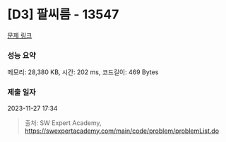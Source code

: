 # [D3] 팔씨름 - 13547 

[문제 링크](https://swexpertacademy.com/main/code/problem/problemDetail.do?contestProbId=AX6PP9G6p1sDFAS9) 

### 성능 요약

메모리: 28,380 KB, 시간: 202 ms, 코드길이: 469 Bytes

### 제출 일자

2023-11-27 17:34



> 출처: SW Expert Academy, https://swexpertacademy.com/main/code/problem/problemList.do